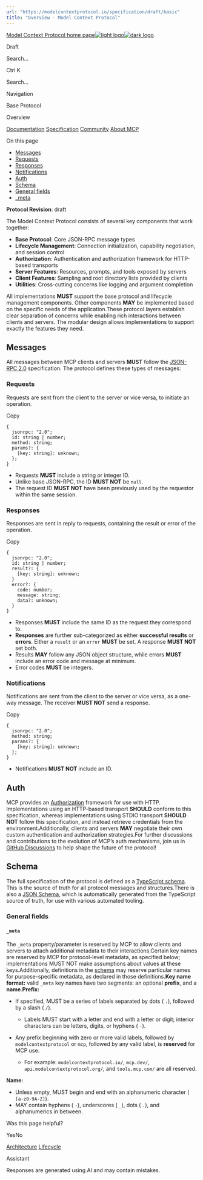 ```yaml
---
url: "https://modelcontextprotocol.io/specification/draft/basic"
title: "Overview - Model Context Protocol"
---
```


[Model Context Protocol home page![light logo](https://mintlify.s3.us-west-1.amazonaws.com/mcp/logo/light.svg)![dark logo](https://mintlify.s3.us-west-1.amazonaws.com/mcp/logo/dark.svg)](https://modelcontextprotocol.io/)

Draft

Search...

Ctrl K

Search...

Navigation

Base Protocol

Overview

[Documentation](https://modelcontextprotocol.io/docs/getting-started/intro) [Specification](https://modelcontextprotocol.io/specification/2025-06-18) [Community](https://modelcontextprotocol.io/community/communication) [About MCP](https://modelcontextprotocol.io/about)

On this page

- [Messages](https://modelcontextprotocol.io/specification/draft/basic#messages)
- [Requests](https://modelcontextprotocol.io/specification/draft/basic#requests)
- [Responses](https://modelcontextprotocol.io/specification/draft/basic#responses)
- [Notifications](https://modelcontextprotocol.io/specification/draft/basic#notifications)
- [Auth](https://modelcontextprotocol.io/specification/draft/basic#auth)
- [Schema](https://modelcontextprotocol.io/specification/draft/basic#schema)
- [General fields](https://modelcontextprotocol.io/specification/draft/basic#general-fields)
- [\_meta](https://modelcontextprotocol.io/specification/draft/basic#meta)

**Protocol Revision**: draft

The Model Context Protocol consists of several key components that work together:

- **Base Protocol**: Core JSON-RPC message types
- **Lifecycle Management**: Connection initialization, capability negotiation, and
session control
- **Authorization**: Authentication and authorization framework for HTTP-based transports
- **Server Features**: Resources, prompts, and tools exposed by servers
- **Client Features**: Sampling and root directory lists provided by clients
- **Utilities**: Cross-cutting concerns like logging and argument completion

All implementations **MUST** support the base protocol and lifecycle management
components. Other components **MAY** be implemented based on the specific needs of the
application.These protocol layers establish clear separation of concerns while enabling rich
interactions between clients and servers. The modular design allows implementations to
support exactly the features they need.

## [​](https://modelcontextprotocol.io/specification/draft/basic\#messages)  Messages

All messages between MCP clients and servers **MUST** follow the
[JSON-RPC 2.0](https://www.jsonrpc.org/specification) specification. The protocol defines
these types of messages:

### [​](https://modelcontextprotocol.io/specification/draft/basic\#requests)  Requests

Requests are sent from the client to the server or vice versa, to initiate an operation.

Copy

```
{
  jsonrpc: "2.0";
  id: string | number;
  method: string;
  params?: {
    [key: string]: unknown;
  };
}

```

- Requests **MUST** include a string or integer ID.
- Unlike base JSON-RPC, the ID **MUST NOT** be `null`.
- The request ID **MUST NOT** have been previously used by the requestor within the same
session.

### [​](https://modelcontextprotocol.io/specification/draft/basic\#responses)  Responses

Responses are sent in reply to requests, containing the result or error of the operation.

Copy

```
{
  jsonrpc: "2.0";
  id: string | number;
  result?: {
    [key: string]: unknown;
  }
  error?: {
    code: number;
    message: string;
    data?: unknown;
  }
}

```

- Responses **MUST** include the same ID as the request they correspond to.
- **Responses** are further sub-categorized as either **successful results** or
**errors**. Either a `result` or an `error` **MUST** be set. A response **MUST NOT**
set both.
- Results **MAY** follow any JSON object structure, while errors **MUST** include an
error code and message at minimum.
- Error codes **MUST** be integers.

### [​](https://modelcontextprotocol.io/specification/draft/basic\#notifications)  Notifications

Notifications are sent from the client to the server or vice versa, as a one-way message.
The receiver **MUST NOT** send a response.

Copy

```
{
  jsonrpc: "2.0";
  method: string;
  params?: {
    [key: string]: unknown;
  };
}

```

- Notifications **MUST NOT** include an ID.

## [​](https://modelcontextprotocol.io/specification/draft/basic\#auth)  Auth

MCP provides an [Authorization](https://modelcontextprotocol.io/specification/draft/basic/authorization) framework for use with HTTP.
Implementations using an HTTP-based transport **SHOULD** conform to this specification,
whereas implementations using STDIO transport **SHOULD NOT** follow this specification,
and instead retrieve credentials from the environment.Additionally, clients and servers **MAY** negotiate their own custom authentication and
authorization strategies.For further discussions and contributions to the evolution of MCP’s auth mechanisms, join
us in
[GitHub Discussions](https://github.com/modelcontextprotocol/specification/discussions)
to help shape the future of the protocol!

## [​](https://modelcontextprotocol.io/specification/draft/basic\#schema)  Schema

The full specification of the protocol is defined as a
[TypeScript schema](https://github.com/modelcontextprotocol/specification/blob/main/schema/draft/schema.ts).
This is the source of truth for all protocol messages and structures.There is also a
[JSON Schema](https://github.com/modelcontextprotocol/specification/blob/main/schema/draft/schema.json),
which is automatically generated from the TypeScript source of truth, for use with
various automated tooling.

### [​](https://modelcontextprotocol.io/specification/draft/basic\#general-fields)  General fields

#### [​](https://modelcontextprotocol.io/specification/draft/basic\#meta)  `_meta`

The `_meta` property/parameter is reserved by MCP to allow clients and servers
to attach additional metadata to their interactions.Certain key names are reserved by MCP for protocol-level metadata, as specified below;
implementations MUST NOT make assumptions about values at these keys.Additionally, definitions in the [schema](https://github.com/modelcontextprotocol/specification/blob/main/schema/draft/schema.ts)
may reserve particular names for purpose-specific metadata, as declared in those definitions.**Key name format:** valid `_meta` key names have two segments: an optional **prefix**, and a **name**.**Prefix:**

- If specified, MUST be a series of labels separated by dots ( `.`), followed by a slash ( `/`).

  - Labels MUST start with a letter and end with a letter or digit; interior characters can be letters, digits, or hyphens ( `-`).
- Any prefix beginning with zero or more valid labels, followed by `modelcontextprotocol` or `mcp`, followed by any valid label,
is **reserved** for MCP use.

  - For example: `modelcontextprotocol.io/`, `mcp.dev/`, `api.modelcontextprotocol.org/`, and `tools.mcp.com/` are all reserved.

**Name:**

- Unless empty, MUST begin and end with an alphanumeric character ( `[a-z0-9A-Z]`).
- MAY contain hyphens ( `-`), underscores ( `_`), dots ( `.`), and alphanumerics in between.

Was this page helpful?

YesNo

[Architecture](https://modelcontextprotocol.io/specification/draft/architecture/index) [Lifecycle](https://modelcontextprotocol.io/specification/draft/basic/lifecycle)

Assistant

Responses are generated using AI and may contain mistakes.